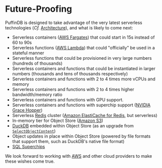 # Future-Proofing

PuffinDB is designed to take advantage of the very latest serverless technologies (*Cf.* [Architecture](Architecture.md)), and what is likely to come next:

- Serverless containers ([AWS Fargates](https://aws.amazon.com/fargate/)) that could start in 15s instead of 60 to 90s
- Serverless functions ([AWS Lambda](https://aws.amazon.com/lambda/)) that could "officially" be used in a stateful manner
- Serverless functions that could be provisioned in very large numbers (hundreds of thousands)
- Serverless containers and functions that could be instantiated in larger numbers (thousands and tens of thousands respectively)
- Serverless containers and functions with 2 to 4 times more vCPUs and memory
- Serverless containers and functions with 2 to 4 times higher bandwidth/memory ratio
- Serverless containers and functions with GPU support.
- Serverless containers and functions with superchip support ([NVIDIA Grace Hopper](https://www.nvidia.com/en-us/data-center/grace-hopper-superchip/))
- Serverless [Redis](https://redis.io/) cluster ([Amazon ElastiCache for Redis](https://aws.amazon.com/elasticache/redis/), but serverless)
- In-memory tier for Object Store ([Amazon S3](https://aws.amazon.com/s3/))
- [DuckDB](https://duckdb.org/) embedded within Object Store (as an upgrade from [`SelectObjectContent`](https://docs.aws.amazon.com/AmazonS3/latest/API/API_SelectObjectContent.html))
- Object updates in place within Object Store (powered by file formats that support them, such as DuckDB's native file format)
- [SQL Superchips](https://twitter.com/ghalimi/status/1621904627334791170)

We look forward to working with [AWS](https://aws.amazon.com/) and other cloud providers to make these wishes come true.
